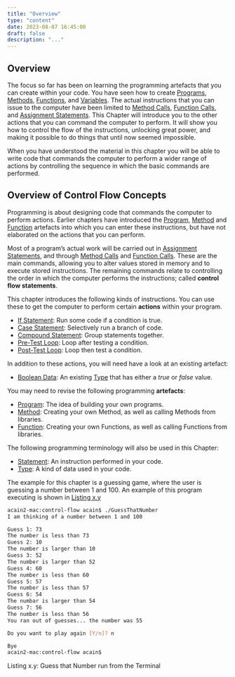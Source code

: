 ```yaml
---
title: "Overview"
type: "content"
date: 2023-08-07 16:45:00
draft: false
description: "..."
---
```

## Overview

The focus so far has been on learning the programming artefacts that you can create within your code. You have seen how to create [Programs](../../1-sequence-and-data/1-concepts/00-program), [Methods](../../1-sequence-and-data/1-concepts/03-method), [Functions](../../1-sequence-and-data/1-concepts/20-function), and [Variables](../../1-sequence-and-data/1-concepts/21-function-call). The actual instructions that you can issue to the computer have been limited to [Method Calls](../../1-sequence-and-data/1-concepts/02-method-call), [Function Calls](../../1-sequence-and-data/1-concepts/21-function-call), and [Assignment Statements](../../1-sequence-and-data/1-concepts/19-assignment-statement). This Chapter will introduce you to the other actions that you can command the computer to perform. It will show you how to control the flow of the instructions, unlocking great power, and making it possible to do things that until now seemed impossible.

When you have understood the material in this chapter you will be able to write code that commands the computer to perform a wider range of actions by controlling the sequence in which the basic commands are performed.

## Overview of Control Flow Concepts

Programming is about designing code that commands the computer to perform actions. Earlier chapters have introduced the [Program](../../1-sequence-and-data/1-concepts/00-program), [Method](../../1-sequence-and-data/1-concepts/03-method) and [Function](../../1-sequence-and-data/1-concepts/20-function) artefacts into which you can enter these instructions, but have not elaborated on the actions that you can perform.

Most of a program’s actual work will be carried out in [Assignment Statements](../../1-sequence-and-data/1-concepts/19-assignment-statement), and through [Method Calls](../../1-sequence-and-data/1-concepts/02-method-call) and [Function Calls](../../1-sequence-and-data/1-concepts/21-function-call). These are the main commands, allowing you to alter values stored in memory and to execute stored instructions. The remaining commands relate to controlling the order in which the computer performs the instructions; called **control flow statements**.

This chapter introduces the following kinds of instructions. You can use these to get the computer to perform certain **actions** within your program.

- [If Statement](../1-concepts/02-branching#if-statement): Run some code if a condition is true.
- [Case Statement](../1-concepts/02-branching#case-statement): Selectively run a branch of code.
- [Compound Statement](../1-concepts/05-compound-statement): Group statements together.
- [Pre-Test Loop](../1-concepts/03-looping#pre-test-loop): Loop after testing a condition.
- [Post-Test Loop](../1-concepts/03-looping#post-test-loop): Loop then test a condition.

In addition to these actions, you will need have a look at an existing artefact:

- [Boolean Data](../1-concepts/01-boolean-data): An existing [Type](../../1-sequence-and-data/1-concepts/06-type) that has either a *true* or *false* value.

You may need to revise the following programming **artefacts**:

- [Program](../../1-sequence-and-data/1-concepts/00-program): The idea of building your own programs.
- [Method](../../1-sequence-and-data/1-concepts/03-method): Creating your own Method, as well as calling Methods from libraries.
- [Function](../../1-sequence-and-data/1-concepts/20-function): Creating your own Functions, as well as calling Functions from libraries.

The following programming terminology will also be used in this Chapter:

- [Statement](../../1-sequence-and-data/1-concepts/01-statement): An instruction performed in your code.
- [Type](../../1-sequence-and-data/1-concepts/06-type): A kind of data used in your code.

The example for this chapter is a guessing game, where the user is guessing a number between 1 and 100. An example of this program executing is shown in [Listing x.y](#ListingGuessingGame)


<a id="ListingGuessingGame"></a>

```bash
acain2-mac:control-flow acain$ ./GuessThatNumber
I am thinking of a number between 1 and 100

Guess 1: 73
The number is less than 73
Guess 2: 10
The number is larger than 10
Guess 3: 52
The number is larger than 52
Guess 4: 60
The number is less than 60
Guess 5: 57
The number is less than 57
Guess 6: 54
The numbar is larger than 54
Guess 7: 56
The number is less than 56
You ran out of guesses... the number was 55

Do you want to play again [Y/n]? n

Bye
acain2-mac:control-flow acain$
```
<div class="caption"><span class="caption-figure-nbr">Listing x.y: </span>Guess that Number run from the Terminal</div>